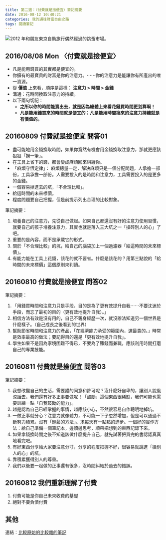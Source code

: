 ```yaml
---
title: 第二週：〈付費就是撿便宜〉筆記摘要
date: 2016-08-12 10:40:21
categories: 我的通往財富自由之路
tags: 閱讀筆記
---
```


![ 2012 年和朋友東京自助旅行偶然經過的跳蚤市場。](https://c5.staticflickr.com/9/8786/28306905404_f6d1d51693.jpg)

## 2016/08/08 Mon 〈付費就是撿便宜〉

- 凡是能用錢買的其實都是便宜的。
- 你擁有的最寶貴的財富是你的注意力。⋯⋯你的注意力是能讓你有所產出的唯一資源。
- 從 **價值** 上來看，順序是這樣： **注意力 > 時間 > 金錢**
- 溝通：花時間換取注意力的持續。
- 以下兩句切記：
    - **之所以你的時間能賣出去，就是因為總體上來看花錢買時間更划算啊！**
    - **凡是能用錢買來的時間就是便宜的；凡是能用時間換來的注意力持續就是有價值的。**


## 20160809 付費就是撿便宜 問答01

- 盡可能地用金錢換取時間，如果你竟然有機會用金錢換取注意力，那就更應該狠狠「撈一筆」。
- 在工具上省下的錢，都會變成麻煩回來糾纏你。
- 「麻煩守恆定律」： 麻煩總量一定，解決麻煩只是一個分配問題，人承擔一部份，工具承擔一部份。人需要投入的是時間和注意力，工具需要投入的是更多的金錢。
- 一個容易掉進去的坑，「不合理比較」。
- 給這時間的未來標價。
- 程度問題要自己把握，但是前提示列出合理的比較對象。

筆記摘要：
1. 培養自己的注意力，先從自己做起。如果自己都還沒有好的注意力使用習慣，就要自己的孩子培養注意力，其實也就是落入三大坑之一「操碎別人的心」了吧。
2. 重要的是內容，而不是承載它的形式。
3. 關於「不合理比較」的坑，給自己的腦袋加上一個過濾器「給這時間的未來標價」。
4. 有能力能在工具上花錢，該花的就不要省。什麼是該花的？用第三點說的「給時間的未來標價」這個原則來判讀。


## 20160810 付費就是撿便宜 問答02

筆記摘要：
1. 「用錢買時間和注意力只是手段，目的是為了更有效提升自我⋯⋯不要沈迷於手段，而忘了最初的目的（更有效地提升自我）。」
2. 相信方法有效是沒有用的，自己不親身經歷一次，就沒辦法知道另一個世界是什麼樣子。（自己成長之後看到的世界）
3. 幫助節省時間和注意力的產品，「在經濟能力承受的範圍內，選最貴的。」時常是效率最高的做法；要記得目的還是「更有效地提升自我」。
4. 學生如果不是因為家境困難不得已，不要為了賺錢而兼職，應該利用時間打磨自己的專業技能。


## 20160811 付費就是撿便宜 問答03

筆記摘要：
1. 我想改變自己的生活，需要誰的同意和許可呢？沒什麼好自卑的，讓別人說風涼話去，我們還有好多正事要做呢！「鼓勵」這個東西很稀缺，我們可能也需要訓練一點「自我鼓勵的能力」。
2. 越是認為自己已經掌握的事情，越應該小心，不然很容易自作聰明地掉坑。
3. 一做正事就分心？注意力就像體力，不可能一下子忽然增加，但是可以通過不斷努力積累。沒有「輕鬆的方法」。求每天有一點點的進步。一個好的實作方法：給自己準備一個筆記本，邊讀邊思考，順帶把想到的東西記錄下來。
4. 如果拿錢換時間之後不知道該做什麼提升自己，就先試著把買完的書認認真真地看完吧。
5. 有好東西分享給大家要注意分寸，分享的程度把握不好，很容易就跳進「操別人的心」的坑。
6. 靠積累獲得別人的尊重。
7. 我們以後要一起做的正事還有很多，沒時間糾結於過去的錯誤。


## 20160812 我們重新理解了付費

1. 付費可能是你自己未來收費的基礎
2. 絕對不要負債付費


## 其他

連結：[比較原始的比較雜的筆記](/2016/08/12/BOF-X002-Principle-of-Trading/)
